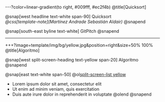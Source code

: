 ---?color=linear-gradient(to right, #009fff, #ec2f4b)
@title[Quicksort]

@snap[west headline text-white span-90]
Quicksort<br>*@css[template-note](Martínez Andrade Sebastián Aldair)*
@snapend

@snap[south-east byline  text-white]
GitPitch
@snapend

---

+++?image=template/img/bg/yellow.jpg&position=right&size=50% 100%
@title[Algoritmo]

@snap[west split-screen-heading text-yellow span-20]
Algoritmo
@snapend

@snap[east text-white span-50]
@ol[split-screen-list yellow](false)
- Lorem ipsum dolor sit amet, consectetur elit
- Ut enim ad minim veniam, quis exercitation
- Duis aute irure dolor in reprehenderit in voluptate
@olend
@snapend
